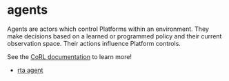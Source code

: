 # agents

Agents are actors which control Platforms within an environment. They make decisions based
on a learned or programmed policy and their current observation space. Their actions influence
Platform controls.

See the [CoRL documentation]({{corl_docs_url}}/reference/agents/__init__/) to learn more!

- [rta agent](../../reference/agents/rta_agent.md)
